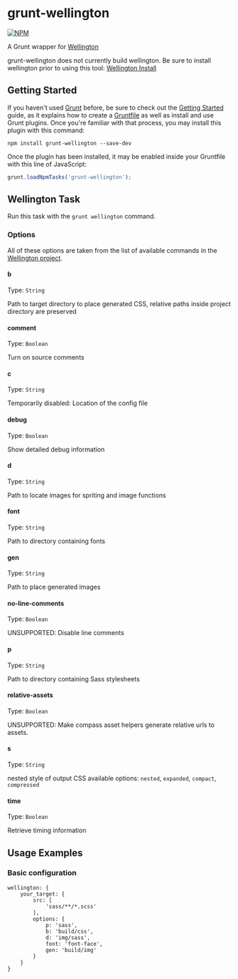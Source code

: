 grunt-wellington
================

[![NPM](https://nodei.co/npm/grunt-wellington.png)](https://nodei.co/npm/grunt-wellington/)

A Grunt wrapper for [Wellington](http://getwt.io/)

grunt-wellington does not currently build wellington.  Be sure to install wellington prior to using this tool: [Wellington Install](https://github.com/wellington/wellington#installation)

## Getting Started
If you haven't used [Grunt](http://gruntjs.com/) before, be sure to check out the [Getting Started](http://gruntjs.com/getting-started) guide, as it explains how to create a [Gruntfile](http://gruntjs.com/sample-gruntfile) as well as install and use Grunt plugins. Once you're familiar with that process, you may install this plugin with this command:

```shell
npm install grunt-wellington --save-dev
```

Once the plugin has been installed, it may be enabled inside your Gruntfile with this line of JavaScript:

```js
grunt.loadNpmTasks('grunt-wellington');
```

## Wellington Task
Run this task with the `grunt wellington` command.

### Options
All of these options are taken from the list of available commands in the [Wellington project](https://github.com/wellington/wellington/#available-commands).

#### b

Type: `String`

Path to target directory to place generated CSS, relative paths inside project directory are preserved


#### comment

Type: `Boolean`

Turn on source comments


#### c

Type: `String`

Temporarily disabled: Location of the config file


#### debug

Type: `Boolean`


Show detailed debug information


#### d

Type: `String`


Path to locate images for spriting and image functions


#### font

Type: `String`

Path to directory containing fonts


#### gen

Type: `String`

Path to place generated images


#### no-line-comments

Type: `Boolean`

UNSUPPORTED: Disable line comments


#### p

Type: `String`

Path to directory containing Sass stylesheets


#### relative-assets

Type: `Boolean`

UNSUPPORTED: Make compass asset helpers generate relative urls to assets.


#### s

Type: `String`

nested style of output CSS
available options: `nested`, `expanded`, `compact`, `compressed`


#### time

Type: `Boolean`

Retrieve timing information

## Usage Examples

### Basic configuration

```
wellington: {
	your_target: {
		src: [
			'sass/**/*.scss'
		],
		options: {
			p: 'sass',
			b: 'build/css',
			d: 'img/sass',
			font: 'font-face',
			gen: 'build/img'
		}
	}
}
```
